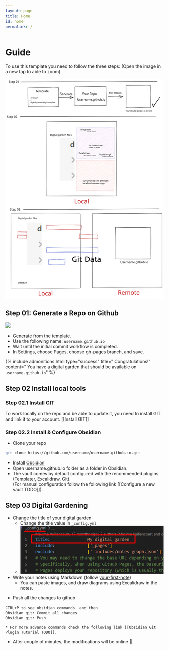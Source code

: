 ```yaml
---
layout: page
title: Home
id: home
permalink: /
---
```

# Guide 

To use this template you need to follow the three steps:  (Open the image in a new tap to able to zoom).

![](assets/images/threeSteps.svg)

## Step 01: Generate a Repo on Github 


![](assets/deployment%20of%20digital%20garden.gif)

* [Generate](https://github.com/nhaouari/digital-garden-jekyll-template/generate) from the template. 
* Use the following name: `username.github.io`
* Wait until the initial commit workflow is completed. 
* In Settings, choose Pages, choose gh-pages branch, and save. 

 {% include admonitions.html type="success" title=" Congratulations!" content=" You have a digital garden that should be available on  `username.github.io`" %}


## Step 02 Install local tools
### Step 02.1 Install GIT
To work locally on the repo and be able to update it, you need to install GIT and link it to your account. 
[[Install GIT]]

### Step 02.2 Install & Configure Obsidian
* Clone your repo  
```sh
git clone https://github.com/username/username.github.io.git
```
* Install [Obsidian](https://obsidian.md/)
* Open username.github.io folder as a folder in Obsidian. 
* The vault comes by default configured with the recommended plugins (Templater, Excalidraw, Git).  
(For manual configuration follow the following link [[Configure a new vault TODO]]).

## Step 03 Digital Gardening  
* Change the title of your digital garden
	* Change the title value in `_config.yml`
	* ![](assets/images/Pasted%20image%2020221107190222.png)
* Write your notes using Markdown (follow [your-first-note](your-first-note))
	- You can paste images, and draw diagrams using Excalidraw in the notes.
-  Push all the changes to github
```
CTRL+P to see obsidian commands  and then 
Obsidian git: Commit all changes 
Obsidian git: Push 
```
	* For more advance commands check the following link [[Obsidian Git Plugin Tutorial TODO]].
* After couple of minutes, the modifications will be online 🚀.